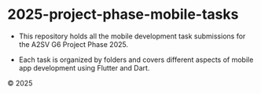 # 2025-project-phase-mobile-tasks

- This repository holds all the mobile development task submissions for the A2SV G6 Project Phase 2025.

- Each task is organized by folders and covers different aspects of mobile app development using Flutter and Dart.  

© 2025